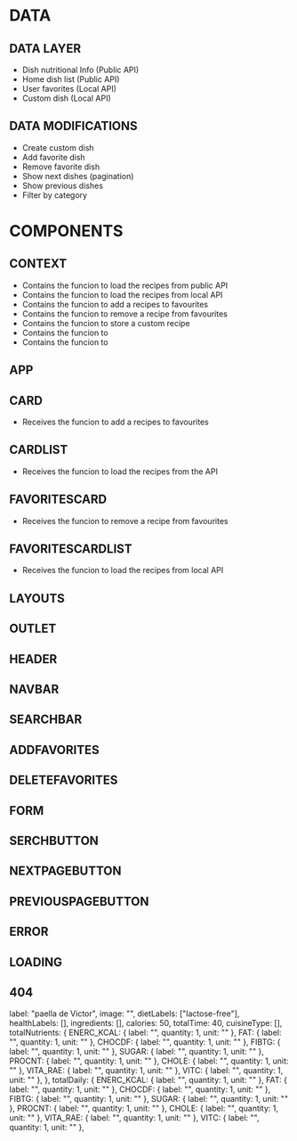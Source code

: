 # DATA

## DATA LAYER

- Dish nutritional Info (Public API)
- Home dish list (Public API)
- User favorites (Local API)
- Custom dish (Local API)

## DATA MODIFICATIONS

- Create custom dish
- Add favorite dish
- Remove favorite dish
- Show next dishes (pagination)
- Show previous dishes
- Filter by category

# COMPONENTS

## CONTEXT

- Contains the funcion to load the recipes from public API
- Contains the funcion to load the recipes from local API
- Contains the funcion to add a recipes to favourites
- Contains the funcion to remove a recipe from favourites
- Contains the funcion to store a custom recipe
- Contains the funcion to
- Contains the funcion to

## APP

## CARD

- Receives the funcion to add a recipes to favourites

## CARDLIST

- Receives the funcion to load the recipes from the API

## FAVORITESCARD

- Receives the funcion to remove a recipe from favourites

## FAVORITESCARDLIST

- Receives the funcion to load the recipes from local API

## LAYOUTS

## OUTLET

## HEADER

## NAVBAR

## SEARCHBAR

## ADDFAVORITES

## DELETEFAVORITES

## FORM

## SERCHBUTTON

## NEXTPAGEBUTTON

## PREVIOUSPAGEBUTTON

## ERROR

## LOADING

## 404

label: "paella de Victor",
image: "",
dietLabels: ["lactose-free"],
healthLabels: [],
ingredients: [],
calories: 50,
totalTime: 40,
cuisineType: [],
totalNutrients: {
ENERC_KCAL: { label: "", quantity: 1, unit: "" },
FAT: { label: "", quantity: 1, unit: "" },
CHOCDF: { label: "", quantity: 1, unit: "" },
FIBTG: { label: "", quantity: 1, unit: "" },
SUGAR: { label: "", quantity: 1, unit: "" },
PROCNT: { label: "", quantity: 1, unit: "" },
CHOLE: { label: "", quantity: 1, unit: "" },
VITA_RAE: { label: "", quantity: 1, unit: "" },
VITC: { label: "", quantity: 1, unit: "" },
},
totalDaily: {
ENERC_KCAL: { label: "", quantity: 1, unit: "" },
FAT: { label: "", quantity: 1, unit: "" },
CHOCDF: { label: "", quantity: 1, unit: "" },
FIBTG: { label: "", quantity: 1, unit: "" },
SUGAR: { label: "", quantity: 1, unit: "" },
PROCNT: { label: "", quantity: 1, unit: "" },
CHOLE: { label: "", quantity: 1, unit: "" },
VITA_RAE: { label: "", quantity: 1, unit: "" },
VITC: { label: "", quantity: 1, unit: "" },
